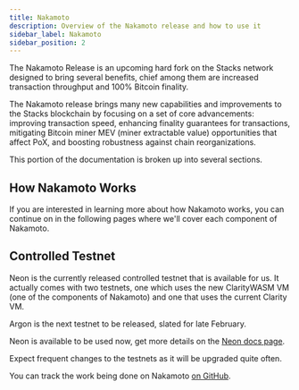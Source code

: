 ```yaml
---
title: Nakamoto
description: Overview of the Nakamoto release and how to use it
sidebar_label: Nakamoto
sidebar_position: 2
---
```


The Nakamoto Release is an upcoming hard fork on the Stacks network designed to bring several benefits, chief among them are increased transaction throughput and 100% Bitcoin finality.

The Nakamoto release brings many new capabilities and improvements to the Stacks blockchain by focusing on a set of core advancements: improving transaction speed, enhancing finality guarantees for transactions, mitigating Bitcoin miner MEV (miner extractable value) opportunities that affect PoX, and boosting robustness against chain reorganizations.

This portion of the documentation is broken up into several sections.

## How Nakamoto Works

If you are interested in learning more about how Nakamoto works, you can continue on in the following pages where we'll cover each component of Nakamoto.

## Controlled Testnet

Neon is the currently released controlled testnet that is available for us. It actually comes with two testnets, one which uses the new ClarityWASM VM (one of the components of Nakamoto) and one that uses the current Clarity VM.

Argon is the next testnet to be released, slated for late February.

Neon is available to be used now, get more details on the [Neon docs page](/docs/nakamoto/neon).

Expect frequent changes to the testnets as it will be upgraded quite often.

You can track the work being done on Nakamoto [on GitHub](https://github.com/stacks-network/stacks-core/milestones?direction=asc\&sort=title\&state=open).

